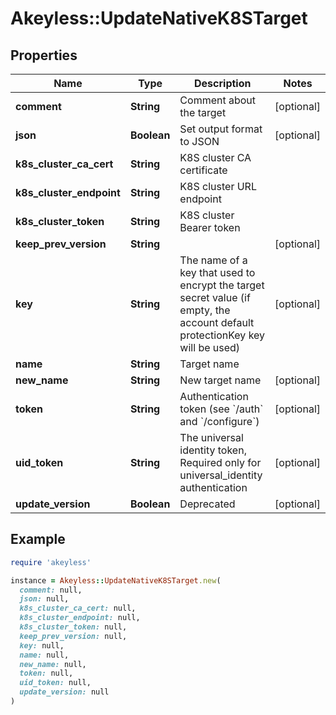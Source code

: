 # Akeyless::UpdateNativeK8STarget

## Properties

| Name | Type | Description | Notes |
| ---- | ---- | ----------- | ----- |
| **comment** | **String** | Comment about the target | [optional] |
| **json** | **Boolean** | Set output format to JSON | [optional] |
| **k8s_cluster_ca_cert** | **String** | K8S cluster CA certificate |  |
| **k8s_cluster_endpoint** | **String** | K8S cluster URL endpoint |  |
| **k8s_cluster_token** | **String** | K8S cluster Bearer token |  |
| **keep_prev_version** | **String** |  | [optional] |
| **key** | **String** | The name of a key that used to encrypt the target secret value (if empty, the account default protectionKey key will be used) | [optional] |
| **name** | **String** | Target name |  |
| **new_name** | **String** | New target name | [optional] |
| **token** | **String** | Authentication token (see &#x60;/auth&#x60; and &#x60;/configure&#x60;) | [optional] |
| **uid_token** | **String** | The universal identity token, Required only for universal_identity authentication | [optional] |
| **update_version** | **Boolean** | Deprecated | [optional] |

## Example

```ruby
require 'akeyless'

instance = Akeyless::UpdateNativeK8STarget.new(
  comment: null,
  json: null,
  k8s_cluster_ca_cert: null,
  k8s_cluster_endpoint: null,
  k8s_cluster_token: null,
  keep_prev_version: null,
  key: null,
  name: null,
  new_name: null,
  token: null,
  uid_token: null,
  update_version: null
)
```

